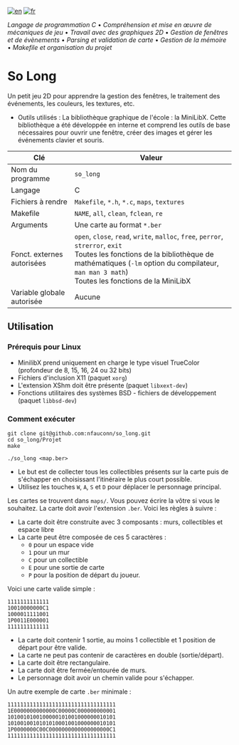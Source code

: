 [![en](https://img.shields.io/badge/lang-en-pink.svg)](https://github.com/nfauconn/so_long/blob/master/README.md)
[![fr](https://img.shields.io/badge/lang-fr-purple.svg)](https://github.com/nfauconn/so_long/blob/master/README.fr.md)

*Langage de programmation C* • *Compréhension et mise en œuvre de mécaniques de jeu* • *Travail avec des graphiques 2D* • *Gestion de fenêtres et de évènements* • *Parsing et validation de carte* • *Gestion de la mémoire* • *Makefile et organisation du projet*

# So Long

Un petit jeu 2D pour apprendre la gestion des fenêtres, le traitement des événements, les couleurs, les textures, etc.

- Outils utilisés : La bibliothèque graphique de l'école : la MiniLibX. Cette bibliothèque a été développée en interne et comprend les outils de base nécessaires pour ouvrir une fenêtre, créer des images et gérer les événements clavier et souris.

| Clé | Valeur |
| --- | --- |
| Nom du programme | `so_long` |
| Langage | C |
| Fichiers à rendre | `Makefile`, `*.h`, `*.c`, `maps`, `textures` |
| Makefile | `NAME`, `all`, `clean`, `fclean`, `re` |
| Arguments | Une carte au format `*.ber` |
| Fonct. externes autorisées | `open`, `close`, `read`, `write`, `malloc`, `free`, `perror`, `strerror`, `exit`<br>Toutes les fonctions de la bibliothèque de mathématiques (`-lm` option du compilateur, `man man 3 math`)<br>Toutes les fonctions de la MiniLibX<br> |
| Variable globale autorisée | Aucune |

## Utilisation

### Prérequis pour Linux

- MinilibX prend uniquement en charge le type visuel TrueColor (profondeur de 8, 15, 16, 24 ou 32 bits)
- Fichiers d'inclusion X11 (paquet `xorg`)
- L'extension XShm doit être présente (paquet `libxext-dev`)
- Fonctions utilitaires des systèmes BSD - fichiers de développement (paquet `libbsd-dev`)

### Comment exécuter

```shell
git clone git@github.com:nfauconn/so_long.git
cd so_long/Projet
make
```

```shell
./so_long <map.ber>
```

- Le but est de collecter tous les collectibles présents sur la carte puis de s'échapper en choisissant l'itinéraire le plus court possible.
- Utilisez les touches `W`, `A`, `S` et `D` pour déplacer le personnage principal.

Les cartes se trouvent dans `maps/`.
Vous pouvez écrire la vôtre si vous le souhaitez. La carte doit avoir l'extension `.ber`. Voici les règles à suivre :

- La carte doit être construite avec 3 composants : murs, collectibles et espace libre
- La carte peut être composée de ces 5 caractères :
  - `0` pour un espace vide
  - `1` pour un mur
  - `C` pour un collectible
  - `E` pour une sortie de carte
  - `P` pour la position de départ du joueur.

Voici une carte valide simple :
```
1111111111111
10010000000C1
1000011111001
1P0011E000001
1111111111111
```

- La carte doit contenir 1 sortie, au moins 1 collectible et 1 position de départ pour être valide.
- La carte ne peut pas contenir de caractères en double (sortie/départ).
- La carte doit être rectangulaire.
- La carte doit être fermée/entourée de murs.
- Le personnage doit avoir un chemin valide pour s'échapper.

Un autre exemple de carte `.ber` minimale :

```
1111111111111111111111111111111111
1E0000000000000C00000C000000000001
1010010100100000101001000000010101
1010010010101010001001000000010101
1P0000000C00C0000000000000000000C1
1111111111111111111111111111111111
```